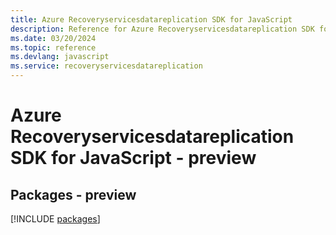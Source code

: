 ```yaml
---
title: Azure Recoveryservicesdatareplication SDK for JavaScript
description: Reference for Azure Recoveryservicesdatareplication SDK for JavaScript
ms.date: 03/20/2024
ms.topic: reference
ms.devlang: javascript
ms.service: recoveryservicesdatareplication
---
```

# Azure Recoveryservicesdatareplication SDK for JavaScript - preview
## Packages - preview
[!INCLUDE [packages](recoveryservicesdatareplication-index.md)]
